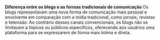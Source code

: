 **Diferença entre os blogs e as formas tradicionais de comunicação**
   Os blogs representavam uma nova forma de comunicação mais pessoal e envolvente em comparação com a mídia tradicional, como jornais, revistas e televisão. Ao contrário desses canais convencionais, os blogs não se limitavam a tópicos ou públicos específicos, oferecendo aos usuários uma plataforma para se expressarem de forma mais íntima e direta.